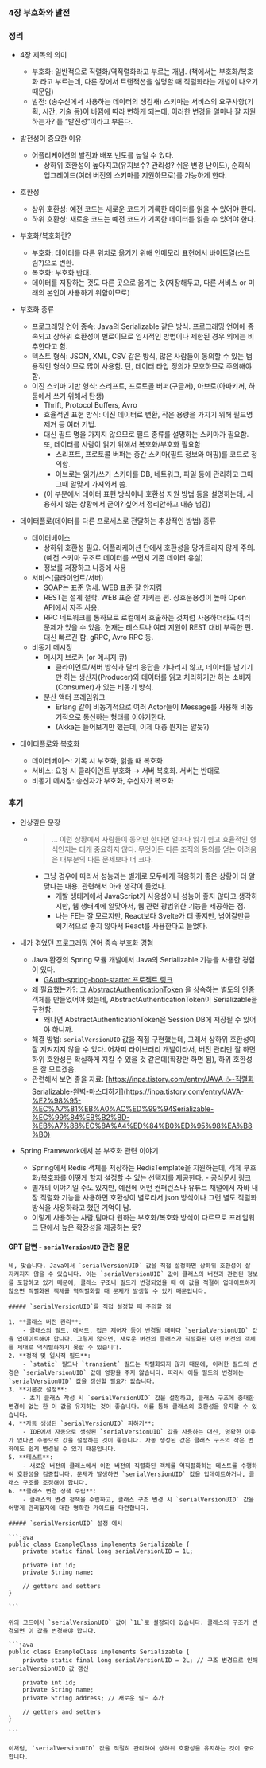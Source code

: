 ### 4장 부호화와 발전

### 정리

- 4장 제목의 의미
    - 부호화: 일반적으로 직렬화/역직렬화라고 부르는 개념. (책에서는 부호화/복호화 라고 부르는데, 다른 장에서 트랜잭션을 설명할 때 직렬화라는 개념이 나오기 때문임)
    - 발전: (송수신에서 사용하는 데이터의 생김새) 스키마는 서비스의 요구사항(기획, 시간, 기술 등)이 바뀜에 따라 변하게 되는데, 이러한 변경을 얼마나 잘 지원하는가? 를 “발전성”이라고 부른다.
- 발전성이 중요한 이유
    - 어플리케이션의 발전과 배포 빈도를 높일 수 있다.
        - 상하위 호환성이 높아지고(유지보수? 관리성? 쉬운 변경 난이도), 순회식 업그레이드(여러 버전의 스키마를 지원하므로)를 가능하게 한다.

- 호환성
    - 상위 호환성: 예전 코드는 새로운 코드가 기록한 데이터를 읽을 수 있어야 한다.
    - 하위 호환성: 새로운 코드는 예전 코드가 기록한 데이터를 읽을 수 있어야 한다.

- 부호화/복호화란?
    - 부호화: 데이터를 다른 위치로 옮기기 위해 인메모리 표현에서 바이트열(스트림?)으로 변환.
    - 복호화: 부호화 반대.
    - 데이터를 저장하는 것도 다른 곳으로 옮기는 것(저장해두고, 다른 서비스 or 미래의 본인이 사용하기 위함이므로)

- 부호화 종류
    - 프로그래밍 언어 종속: Java의 Serializable 같은 방식. 프로그래밍 언어에 종속되고 상하위 호환성이 별로이므로 임시적인 방법이나 제한된 경우 외에는 비추한다고 함.
    - 텍스트 형식: JSON, XML, CSV 같은 방식, 많은 사람들이 동의할 수 있는 범용적인 형식이므로 많이 사용함. 단, 데이터 타입 정의가 모호하므로 주의해야 함.
    - 이진 스키마 기반 형식: 스리프트, 프로토콜 버퍼(구글꺼), 아브로(아파키꺼, 하둡에서 쓰기 위해서 탄생)
        - Thrift, Protocol Buffers, Avro
        - 효율적인 표현 방식: 이진 데이터로 변환, 작은 용량을 가지기 위해 필드명 제거 등 여러 기법.
        - 대신 필드 명을 가지지 않으므로 필드 종류를 설명하는 스키마가 필요함. 또, 데이터를 사람이 읽기 위해서 복호화/부호화 필요함
            - 스리프트, 프로토콜 버퍼는 중간 스키마(필드 정보와 매핑)를 코드로 정의함.
            - 아브로는 읽기/쓰기 스키마를 DB, 네트워크, 파일 등에 관리하고 그때그때 알맞게 가져와서 씀.
        - (이 부분에서 데이터 표현 방식이나 호환성 지원 방법 등을 설명하는데, 사용하지 않는 상황에서 굳이? 싶어서 정리안하고 대충 넘김)

- 데이터플로(데이터를 다른 프로세스로 전달하는 추상적인 방법) 종류
    - 데이터베이스
        - 상하위 호환성 필요. 어플리케이션 단에서 호환성을 망가트리지 않게 주의. (예전 스키마 구조로 데이터를 쓰면서 기존 데이터 유실)
        - 정보를 저장하고 나중에 사용
    - 서비스(클라이언트/서버)
        - SOAP는 표준 명세. WEB 표준 잘 안지킴
        - REST는 설계 철학. WEB 표준 잘 지키는 편. 상호운용성이 높아 Open API에서 자주 사용.
        - RPC 네트워크를 통하므로 로컬에서 호출하는 것처럼 사용하더라도 여러 문제가 있을 수 있음. 현재는 테스트나 여러 지원이 REST 대비 부족한 편. 대신 빠르긴 함. gRPC, Avro RPC 등.
    - 비동기 메시징
        - 메시지 브로커 (or 메시지 큐)
            - 클라이언트/서버 방식과 달리 응답을 기다리지 않고, 데이터를 남기기만 하는 생산자(Producer)와 데이터를 읽고 처리하기만 하는 소비자(Consumer)가 있는 비동기 방식.
        - 분산 액터 프레임워크
            - Erlang 같이 비동기적으로 여러 Actor들이 Message를 사용해 비동기적으로 통신하는 형태를 이야기한다.
            - (Akka는 들어보기만 했는데, 이제 대충 뭔지는 알듯?)

- 데이터플로와 복호화
    - 데이터베이스: 기록 시 부호화, 읽을 때 복호화
    - 서비스: 요청 시 클라이언트 부호화 → 서버 복호화. 서버는 반대로
    - 비동기 메시징: 송신자가 부호화, 수신자가 복호화

### 후기

- 인상깊은 문장
    - > … 이런 상황에서 사람들이 동의만 한다면 얼마나 읽기 쉽고 효율적인 형식인지는 대개 중요하지 않다. 무엇이든 다른 조직의 동의를 얻는 어려움은 대부분의 다른 문제보다 더 크다.
        - 그냥 경우에 따라서 성능과는 별개로 모두에게 적용하기 좋은 상황이 더 알맞다는 내용. 관련해서 아래 생각이 들었다.
            - 개발 생태계에서 JavaScript가 사용성이나 성능이 좋지 않다고 생각하지만, 웹 생태계에 알맞아서, 웹 관련 광범위한 기능을 제공하는 점.
            - 나는 FE는 잘 모르지만, React보다 Svelte가 더 좋지만, 넘어갈만큼 획기적으로 좋지 않아서 React를 사용한다고 들었다.

- 내가 겪었던 프로그래밍 언어 종속 부호화 경험
    - Java 환경의 Spring 모듈 개발에서 Java의 Serializable 기능을 사용한 경험이 있다.
        - [GAuth-spring-boot-starter 프로젝트 링크](https://github.com/YangSiJun528/GAuth-spring-boot-starter)
    - 왜 필요했는가?: 그 [AbstractAuthenticationToken](https://docs.spring.io/spring-security/site/docs/current/api/org/springframework/security/authentication/AbstractAuthenticationToken.html) 을 상속하는 별도의 인증 객체를 만들었어야 했는데, AbstractAuthenticationToken이 Serializable을 구현함.
        - 왜냐면 AbstractAuthenticationToken은 Session DB에 저장될 수 있어야 하니까.
    - 해결 방법: `serialVersionUID` 값을 직접 구현했는데, 그래서 상하위 호환성이 잘 지켜지지 않을 수 있다. 어차피 라이브러리 개발이라서, 버전 관리만 잘 하면 하위 호완성은 확실하게 지킬 수 있을 것 같은데(확장만 하면 됨), 하위 호환성은 잘 모르겠음.
    - 관련해서 보면 좋을 자료: [https://inpa.tistory.com/entry/JAVA-☕-직렬화Serializable-완벽-마스터하기](https://inpa.tistory.com/entry/JAVA-%E2%98%95-%EC%A7%81%EB%A0%AC%ED%99%94Serializable-%EC%99%84%EB%B2%BD-%EB%A7%88%EC%8A%A4%ED%84%B0%ED%95%98%EA%B8%B0)
- Spring Framework에서 본 부호화 관련 이야기
    - Spring에서 Redis 객체를 저장하는 RedisTemplate을 지원하는데, 객체 부호화/복호화를 어떻게 할지 설정할 수 있는 선택지를 제공한다. - [공식문서 링크](https://docs.spring.io/spring-data/redis/reference/redis/template.html)
    - 별개의 이야기일 수도 있지만, 예전에 어떤 컨퍼런스나 유튜브 채널에서 자바 내장 직렬화 기능을 사용하면 호환성이 별로라서 json 방식이나 그런 별도 직렬화 방식을 사용하라고 했던 기억이 남.
    - 이렇게 사용하는 사람,팀마다 원하는 부호화/복호화 방식이 다르므로 프레임워크 단에서 높은 확장성을 제공하는 듯?

#### GPT 답변 - `serialVersionUID` 관련 질문

    네, 맞습니다. Java에서 `serialVersionUID` 값을 직접 설정하면 상하위 호환성이 잘 지켜지지 않을 수 있습니다. 이는 `serialVersionUID` 값이 클래스의 버전과 관련된 정보를 포함하고 있기 때문에, 클래스 구조나 필드가 변경되었을 때 이 값을 적절히 업데이트하지 않으면 직렬화된 객체를 역직렬화할 때 문제가 발생할 수 있기 때문입니다.
    
    ##### `serialVersionUID`를 직접 설정할 때 주의할 점
    
    1. **클래스 버전 관리**:
        - 클래스의 필드, 메서드, 접근 제어자 등이 변경될 때마다 `serialVersionUID` 값을 업데이트해야 합니다. 그렇지 않으면, 새로운 버전의 클래스가 직렬화된 이전 버전의 객체를 제대로 역직렬화하지 못할 수 있습니다.
    2. **정적 및 일시적 필드**:
        - `static` 필드나 `transient` 필드는 직렬화되지 않기 때문에, 이러한 필드의 변경은 `serialVersionUID` 값에 영향을 주지 않습니다. 따라서 이들 필드의 변경에는 `serialVersionUID` 값을 갱신할 필요가 없습니다.
    3. **기본값 설정**:
        - 초기 클래스 작성 시 `serialVersionUID` 값을 설정하고, 클래스 구조에 중대한 변경이 없는 한 이 값을 유지하는 것이 좋습니다. 이를 통해 클래스의 호환성을 유지할 수 있습니다.
    4. **자동 생성된 `serialVersionUID` 피하기**:
        - IDE에서 자동으로 생성된 `serialVersionUID` 값을 사용하는 대신, 명확한 이유가 없다면 수동으로 값을 설정하는 것이 좋습니다. 자동 생성된 값은 클래스 구조의 작은 변화에도 쉽게 변경될 수 있기 때문입니다.
    5. **테스트**:
        - 새로운 버전의 클래스에서 이전 버전의 직렬화된 객체를 역직렬화하는 테스트를 수행하여 호환성을 검증합니다. 문제가 발생하면 `serialVersionUID` 값을 업데이트하거나, 클래스 구조를 조정해야 합니다.
    6. **클래스 변경 정책 수립**:
        - 클래스의 변경 정책을 수립하고, 클래스 구조 변경 시 `serialVersionUID` 값을 어떻게 관리할지에 대한 명확한 가이드를 마련합니다.
    
    ##### `serialVersionUID` 설정 예시
    
    ```java
    public class ExampleClass implements Serializable {
        private static final long serialVersionUID = 1L;
    
        private int id;
        private String name;
    
        // getters and setters
    }
    
    ```
    
    위의 코드에서 `serialVersionUID` 값이 `1L`로 설정되어 있습니다. 클래스의 구조가 변경되면 이 값을 변경해야 합니다.
    
    ```java
    public class ExampleClass implements Serializable {
        private static final long serialVersionUID = 2L; // 구조 변경으로 인해 serialVersionUID 값 갱신
    
        private int id;
        private String name;
        private String address; // 새로운 필드 추가
    
        // getters and setters
    }
    
    ```
    
    이처럼, `serialVersionUID` 값을 적절히 관리하여 상하위 호환성을 유지하는 것이 중요합니다.
